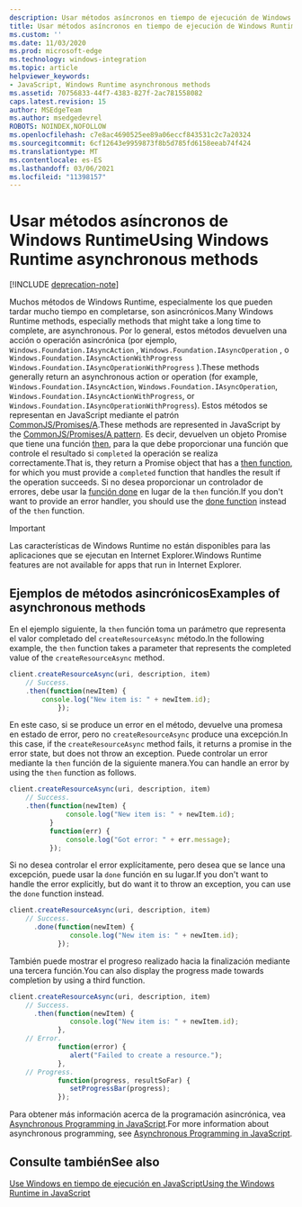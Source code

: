 ```yaml
---
description: Usar métodos asíncronos en tiempo de ejecución de Windows Runtime
title: Usar métodos asíncronos en tiempo de ejecución de Windows Runtime
ms.custom: ''
ms.date: 11/03/2020
ms.prod: microsoft-edge
ms.technology: windows-integration
ms.topic: article
helpviewer_keywords:
- JavaScript, Windows Runtime asynchronous methods
ms.assetid: 70756833-44f7-4383-827f-2ac781558082
caps.latest.revision: 15
author: MSEdgeTeam
ms.author: msedgedevrel
ROBOTS: NOINDEX,NOFOLLOW
ms.openlocfilehash: c7e8ac4690525ee89a06eccf843531c2c7a20324
ms.sourcegitcommit: 6cf12643e9959873f8b5d785fd6158eeab74f424
ms.translationtype: MT
ms.contentlocale: es-ES
ms.lasthandoff: 03/06/2021
ms.locfileid: "11398157"
---
```

# <a name="using-windows-runtime-asynchronous-methods"></a><span data-ttu-id="e1a06-103">Usar métodos asíncronos de Windows Runtime</span><span class="sxs-lookup"><span data-stu-id="e1a06-103">Using Windows Runtime asynchronous methods</span></span>  

[!INCLUDE [deprecation-note](../includes/legacy-edge-note.md)]  

<span data-ttu-id="e1a06-104">Muchos métodos de Windows Runtime, especialmente los que pueden tardar mucho tiempo en completarse, son asincrónicos.</span><span class="sxs-lookup"><span data-stu-id="e1a06-104">Many Windows Runtime methods, especially methods that might take a long time to complete, are asynchronous.</span></span>  <span data-ttu-id="e1a06-105">Por lo general, estos métodos devuelven una acción o operación asincrónica \(por ejemplo, `Windows.Foundation.IAsyncAction` , `Windows.Foundation.IAsyncOperation` , o `Windows.Foundation.IAsyncActionWithProgress` `Windows.Foundation.IAsyncOperationWithProgress` \).</span><span class="sxs-lookup"><span data-stu-id="e1a06-105">These methods generally return an asynchronous action or operation \(for example, `Windows.Foundation.IAsyncAction`, `Windows.Foundation.IAsyncOperation`, `Windows.Foundation.IAsyncActionWithProgress`, or `Windows.Foundation.IAsyncOperationWithProgress`\).</span></span>  <span data-ttu-id="e1a06-106">Estos métodos se representan en JavaScript mediante el patrón [CommonJS/Promises/A][CommonjsWikiPromises].</span><span class="sxs-lookup"><span data-stu-id="e1a06-106">These methods are represented in JavaScript by the [CommonJS/Promises/A pattern][CommonjsWikiPromises].</span></span>  <span data-ttu-id="e1a06-107">Es decir, devuelven un objeto Promise que tiene una función [then][PreviousVersionsWindowsAppsBr229728], para la que debe proporcionar una función que controle el resultado si `completed` la operación se realiza correctamente.</span><span class="sxs-lookup"><span data-stu-id="e1a06-107">That is, they return a Promise object that has a [then function][PreviousVersionsWindowsAppsBr229728], for which you must provide a `completed` function that handles the result if the operation succeeds.</span></span>  <span data-ttu-id="e1a06-108">Si no desea proporcionar un controlador de errores, debe usar la [función done][PreviousVersionsWindowsAppsHr701079] en lugar de la `then` función.</span><span class="sxs-lookup"><span data-stu-id="e1a06-108">If you don't want to provide an error handler, you should use the [done function][PreviousVersionsWindowsAppsHr701079] instead of the `then` function.</span></span>  

> [!IMPORTANT]
> <span data-ttu-id="e1a06-109">Las características de Windows Runtime no están disponibles para las aplicaciones que se ejecutan en Internet Explorer.</span><span class="sxs-lookup"><span data-stu-id="e1a06-109">Windows Runtime features are not available for apps that run in Internet Explorer.</span></span>  

## <a name="examples-of-asynchronous-methods"></a><span data-ttu-id="e1a06-110">Ejemplos de métodos asincrónicos</span><span class="sxs-lookup"><span data-stu-id="e1a06-110">Examples of asynchronous methods</span></span>  

<span data-ttu-id="e1a06-111">En el ejemplo siguiente, la `then` función toma un parámetro que representa el valor completado del `createResourceAsync` método.</span><span class="sxs-lookup"><span data-stu-id="e1a06-111">In the following example, the `then` function takes a parameter that represents the completed value of the `createResourceAsync` method.</span></span>  

```javascript
client.createResourceAsync(uri, description, item)
    // Success.
    .then(function(newItem) {
        console.log("New item is: " + newItem.id);
            });
```  

<span data-ttu-id="e1a06-112">En este caso, si se produce un error en el método, devuelve una promesa en estado de error, pero no `createResourceAsync` produce una excepción.</span><span class="sxs-lookup"><span data-stu-id="e1a06-112">In this case, if the `createResourceAsync` method fails, it returns a promise in the error state, but does not throw an exception.</span></span>  <span data-ttu-id="e1a06-113">Puede controlar un error mediante la `then` función de la siguiente manera.</span><span class="sxs-lookup"><span data-stu-id="e1a06-113">You can handle an error by using the `then` function as follows.</span></span>  

```javascript
client.createResourceAsync(uri, description, item)
    // Success.
    .then(function(newItem) {
              console.log("New item is: " + newItem.id);
          }
          function(err) {
              console.log("Got error: " + err.message);
          });
```  

<span data-ttu-id="e1a06-114">Si no desea controlar el error explícitamente, pero desea que se lance una excepción, puede usar la `done` función en su lugar.</span><span class="sxs-lookup"><span data-stu-id="e1a06-114">If you don't want to handle the error explicitly, but do want it to throw an exception, you can use the `done` function instead.</span></span>  

```javascript
client.createResourceAsync(uri, description, item)
    // Success.
      .done(function(newItem) {
               console.log("New item is: " + newItem.id);
            });
```  

<span data-ttu-id="e1a06-115">También puede mostrar el progreso realizado hacia la finalización mediante una tercera función.</span><span class="sxs-lookup"><span data-stu-id="e1a06-115">You can also display the progress made towards completion by using a third function.</span></span>  

```javascript
client.createResourceAsync(uri, description, item)
    // Success.
      .then(function(newItem) {
               console.log("New item is: " + newItem.id);
            },
    // Error.
            function(error) {
               alert("Failed to create a resource.");
            },
    // Progress.
            function(progress, resultSoFar) {
               setProgressBar(progress);
            });
```  

<span data-ttu-id="e1a06-116">Para obtener más información acerca de la programación asincrónica, vea [Asynchronous Programming in JavaScript][PreviousVersionsWindowsAppsHh700330].</span><span class="sxs-lookup"><span data-stu-id="e1a06-116">For more information about asynchronous programming, see [Asynchronous Programming in JavaScript][PreviousVersionsWindowsAppsHh700330].</span></span>  

## <a name="see-also"></a><span data-ttu-id="e1a06-117">Consulte también</span><span class="sxs-lookup"><span data-stu-id="e1a06-117">See also</span></span>  

[<span data-ttu-id="e1a06-118">Use Windows en tiempo de ejecución en JavaScript</span><span class="sxs-lookup"><span data-stu-id="e1a06-118">Using the Windows Runtime in JavaScript</span></span>][WindowsRuntimeJavascript]  

<!-- links -->  

[WindowsRuntimeJavascript]: ./using-the-windows-runtime-in-javascript.md "Uso de Windows Runtime en JavaScript | Microsoft Docs"  

[PreviousVersionsWindowsAppsBr229728]: /previous-versions/windows/apps/br229728(v=win.10) "Método Promise.then | Microsoft Docs"  
[PreviousVersionsWindowsAppsHh700330]: /previous-versions/windows/apps/hh700330(v=win.10) "Programación asincrónica en JavaScript (HTML) | Microsoft Docs"
[PreviousVersionsWindowsAppsHr701079]: /previous-versions/windows/apps/hh701079(v=win.10) "Método Promise.done | Microsoft Docs"  

[CommonjsWikiPromises]: http://wiki.commonjs.org/wiki/Promises "Promesas | Wiki de especificaciones commonJS"  
